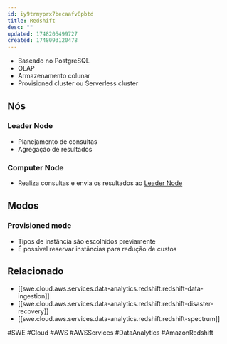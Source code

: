 ```yaml
---
id: iy9trmyprx7becaafv8pbtd
title: Redshift
desc: ""
updated: 1748205499727
created: 1748093120478
---
```


- Baseado no PostgreSQL
- OLAP
- Armazenamento colunar
- Provisioned cluster ou Serverless cluster

## Nós

### Leader Node

- Planejamento de consultas
- Agregação de resultados

### Computer Node

- Realiza consultas e envia os resultados ao [Leader Node](#leader-node)

## Modos

### Provisioned mode

- Tipos de instância são escolhidos previamente
- É possível reservar instâncias para redução de custos

## Relacionado

- [[swe.cloud.aws.services.data-analytics.redshift.redshift-data-ingestion]]
- [[swe.cloud.aws.services.data-analytics.redshift.redshift-disaster-recovery]]
- [[swe.cloud.aws.services.data-analytics.redshift.redshift-spectrum]]

#SWE #Cloud #AWS #AWSServices #DataAnalytics #AmazonRedshift
